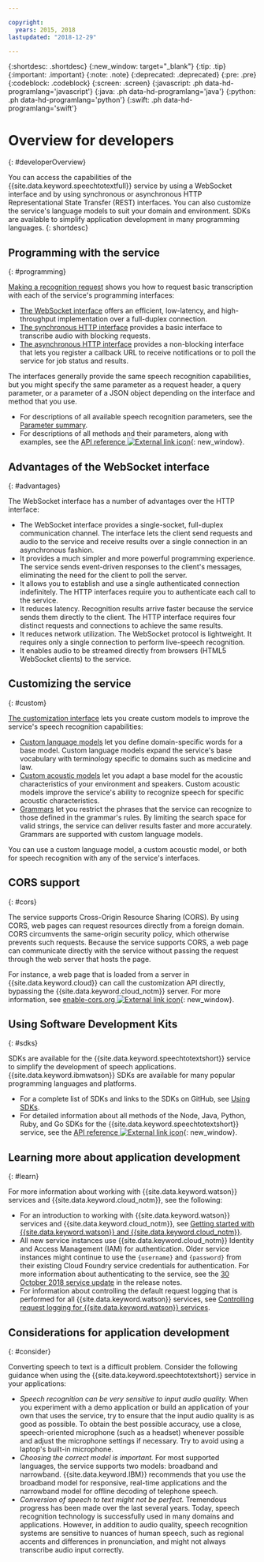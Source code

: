 ```yaml
---

copyright:
  years: 2015, 2018
lastupdated: "2018-12-29"

---
```


{:shortdesc: .shortdesc}
{:new_window: target="_blank"}
{:tip: .tip}
{:important: .important}
{:note: .note}
{:deprecated: .deprecated}
{:pre: .pre}
{:codeblock: .codeblock}
{:screen: .screen}
{:javascript: .ph data-hd-programlang='javascript'}
{:java: .ph data-hd-programlang='java'}
{:python: .ph data-hd-programlang='python'}
{:swift: .ph data-hd-programlang='swift'}

# Overview for developers
{: #developerOverview}

You can access the capabilities of the {{site.data.keyword.speechtotextfull}} service by using a WebSocket interface and by using synchronous or asynchronous HTTP Representational State Transfer (REST) interfaces. You can also customize the service's language models to suit your domain and environment. SDKs are available to simplify application development in many programming languages.
{: shortdesc}

## Programming with the service
{: #programming}

[Making a recognition request](/docs/services/speech-to-text/basic-request.html) shows you how to request basic transcription with each of the service's programming interfaces:

-   [The WebSocket interface](/docs/services/speech-to-text/websockets.html) offers an efficient, low-latency, and high-throughput implementation over a full-duplex connection.
-   [The synchronous HTTP interface](/docs/services/speech-to-text/http.html) provides a basic interface to transcribe audio with blocking requests.
-   [The asynchronous HTTP interface](/docs/services/speech-to-text/async.html) provides a non-blocking interface that lets you register a callback URL to receive notifications or to poll the service for job status and results.

The interfaces generally provide the same speech recognition capabilities, but you might specify the same parameter as a request header, a query parameter, or a parameter of a JSON object depending on the interface and method that you use.

-   For descriptions of all available speech recognition parameters, see the [Parameter summary](/docs/services/speech-to-text/summary.html).
-   For descriptions of all methods and their parameters, along with examples, see the [API reference ![External link icon](../../icons/launch-glyph.svg "External link icon")](https://{DomainName}/apidocs/speech-to-text){: new_window}.

## Advantages of the WebSocket interface
{: #advantages}

The WebSocket interface has a number of advantages over the HTTP interface:

-   The WebSocket interface provides a single-socket, full-duplex communication channel. The interface lets the client send requests and audio to the service and receive results over a single connection in an asynchronous fashion.
-   It provides a much simpler and more powerful programming experience. The service sends event-driven responses to the client's messages, eliminating the need for the client to poll the server.
-   It allows you to establish and use a single authenticated connection indefinitely. The HTTP interfaces require you to authenticate each call to the service.
-   It reduces latency. Recognition results arrive faster because the service sends them directly to the client. The HTTP interface requires four distinct requests and connections to achieve the same results.
-   It reduces network utilization. The WebSocket protocol is lightweight. It requires only a single connection to perform live-speech recognition.
-   It enables audio to be streamed directly from browsers (HTML5 WebSocket clients) to the service.

## Customizing the service
{: #custom}

[The customization interface](/docs/services/speech-to-text/custom.html) lets you create custom models to improve the service's speech recognition capabilities:

-   [Custom language models](/docs/services/speech-to-text/language-create.html) let you define domain-specific words for a base model. Custom language models expand the service's base vocabulary with terminology specific to domains such as medicine and law.
-   [Custom acoustic models](/docs/services/speech-to-text/acoustic-create.html) let you adapt a base model for the acoustic characteristics of your environment and speakers. Custom acoustic models improve the service's ability to recognize speech for specific acoustic characteristics.
-   [Grammars](/docs/services/speech-to-text/grammar.html) let you restrict the phrases that the service can recognize to those defined in the grammar's rules. By limiting the search space for valid strings, the service can deliver results faster and more accurately. Grammars are supported with custom language models.

You can use a custom language model, a custom acoustic model, or both for speech recognition with any of the service's interfaces.

## CORS support
{: #cors}

The service supports Cross-Origin Resource Sharing (CORS). By using CORS, web pages can request resources directly from a foreign domain. CORS circumvents the same-origin security policy, which otherwise prevents such requests. Because the service supports CORS, a web page can communicate directly with the service without passing the request through the web server that hosts the page.

For instance, a web page that is loaded from a server in {{site.data.keyword.cloud}} can call the customization API directly, bypassing the {{site.data.keyword.cloud_notm}} server. For more information, see [enable-cors.org ![External link icon](../../icons/launch-glyph.svg "External link icon")](https://enable-cors.org/){: new_window}.

## Using Software Development Kits
{: #sdks}

SDKs are available for the {{site.data.keyword.speechtotextshort}} service to simplify the development of speech applications. {{site.data.keyword.ibmwatson}} SDKs are available for many popular programming languages and platforms.

-   For a complete list of SDKs and links to the SDKs on GitHub, see [Using SDKs](/docs/services/watson/getting-started-sdks.html).
-   For detailed information about all methods of the Node, Java, Python, Ruby, and Go SDKs for the {{site.data.keyword.speechtotextshort}} service, see the [API reference ![External link icon](../../icons/launch-glyph.svg "External link icon")](https://{DomainName}/apidocs/speech-to-text){: new_window}.

## Learning more about application development
{: #learn}

For more information about working with {{site.data.keyword.watson}} services and {{site.data.keyword.cloud_notm}}, see the following:

-   For an introduction to working with {{site.data.keyword.watson}} services and {{site.data.keyword.cloud_notm}}, see [Getting started with {{site.data.keyword.watson}} and {{site.data.keyword.cloud_notm}}](/docs/services/watson/index.html).
-   All new service instances use {{site.data.keyword.cloud_notm}} Identity and Access Management (IAM) for authentication. Older service instances might continue to use the `{username}` and `{password}` from their existing Cloud Foundry service credentials for authentication. For more information about authenticating to the service, see the [30 October 2018 service update](/docs/services/speech-to-text/release-notes.html#October2018b) in the release notes.
-   For information about controlling the default request logging that is performed for all {{site.data.keyword.watson}} services, see [Controlling request logging for {{site.data.keyword.watson}} services](/docs/services/watson/getting-started-logging.html).

## Considerations for application development
{: #consider}

Converting speech to text is a difficult problem. Consider the following guidance when using the {{site.data.keyword.speechtotextshort}} service in your applications:

-   *Speech recognition can be very sensitive to input audio quality.* When you experiment with a demo application or build an application of your own that uses the service, try to ensure that the input audio quality is as good as possible. To obtain the best possible accuracy, use a close, speech-oriented microphone (such as a headset) whenever possible and adjust the microphone settings if necessary. Try to avoid using a laptop's built-in microphone.
-   *Choosing the correct model is important.* For most supported languages, the service supports two models: broadband and narrowband. {{site.data.keyword.IBM}} recommends that you use the broadband model for responsive, real-time applications and the narrowband model for offline decoding of telephone speech.
-   *Conversion of speech to text might not be perfect.* Tremendous progress has been made over the last several years. Today, speech recognition technology is successfully used in many domains and applications. However, in addition to audio quality, speech recognition systems are sensitive to nuances of human speech, such as regional accents and differences in pronunciation, and might not always transcribe audio input correctly.
